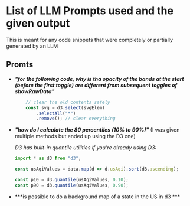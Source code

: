 # List of LLM Prompts used and the given output
This is meant for any code snippets that were completely or partially generated by an LLM

## Promts

- ***"for the following code, why is tha opacity of the bands at the start (before the first toggle) are different from subsequent toggles of showRawData"***
    ```javascript
        // clear the old contents safely
        const svg = d3.select(svgElem)
            .selectAll("*")
            .remove(); // clear everything
    ```
 - ***"how do I calculate the 80 percentiles (10% to 90%)"*** (I was given multiple methods but ended up using the D3 one)

    *D3 has built-in quantile utilities if you’re already using D3:*
    ```javascript
    import * as d3 from "d3";
    
    const usAqiValues = data.map(d => d.usAqi).sort(d3.ascending);
    
    const p10 = d3.quantile(usAqiValues, 0.10);
    const p90 = d3.quantile(usAqiValues, 0.90);
    ```

- ***is possible to do a background map of a state in the US in d3 *** 



[//]: # (Link to chat: )

[//]: # (https://chatgpt.com/share/68e4b9f0-0c64-8008-adb8-9fc7eb23fda5)